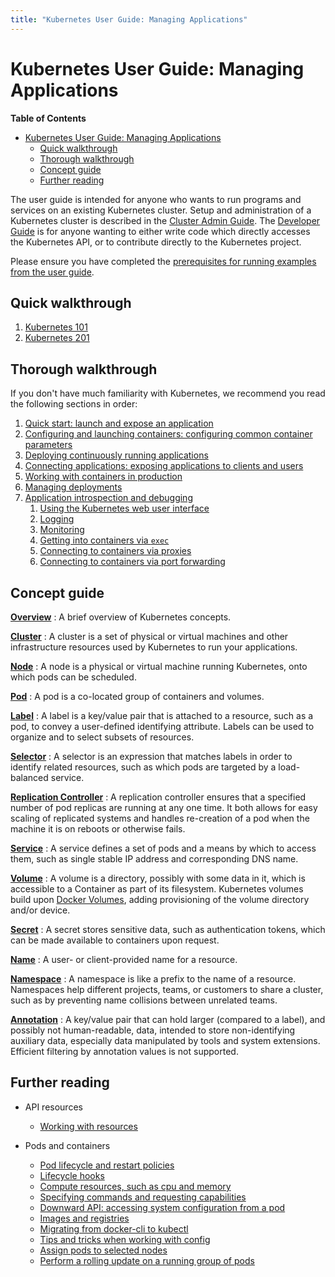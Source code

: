 ```yaml
---
title: "Kubernetes User Guide: Managing Applications"
---
```



# Kubernetes User Guide: Managing Applications

**Table of Contents**
<!-- BEGIN MUNGE: GENERATED_TOC -->

- [Kubernetes User Guide: Managing Applications](#kubernetes-user-guide-managing-applications)
  - [Quick walkthrough](#quick-walkthrough)
  - [Thorough walkthrough](#thorough-walkthrough)
  - [Concept guide](#concept-guide)
  - [Further reading](#further-reading)

<!-- END MUNGE: GENERATED_TOC -->

The user guide is intended for anyone who wants to run programs and services on an existing Kubernetes cluster.  Setup and administration of a Kubernetes cluster is described in the [Cluster Admin Guide](../../docs/admin/README.html). The [Developer Guide](../../docs/devel/README.html) is for anyone wanting to either write code which directly accesses the Kubernetes API, or to contribute directly to the Kubernetes project.

Please ensure you have completed the [prerequisites for running examples from the user guide](prereqs.html).

## Quick walkthrough

1. [Kubernetes 101](walkthrough/README.html)
1. [Kubernetes 201](walkthrough/k8s201.html)

## Thorough walkthrough

If you don't have much familiarity with Kubernetes, we recommend you read the following sections in order:

1. [Quick start: launch and expose an application](quick-start.html)
1. [Configuring and launching containers: configuring common container parameters](configuring-containers.html)
1. [Deploying continuously running applications](deploying-applications.html)
1. [Connecting applications: exposing applications to clients and users](connecting-applications.html)
1. [Working with containers in production](production-pods.html)
1. [Managing deployments](managing-deployments.html)
1. [Application introspection and debugging](introspection-and-debugging.html)
    1. [Using the Kubernetes web user interface](ui.html)
    1. [Logging](logging.html)
    1. [Monitoring](monitoring.html)
    1. [Getting into containers via `exec`](getting-into-containers.html)
    1. [Connecting to containers via proxies](connecting-to-applications-proxy.html)
    1. [Connecting to containers via port forwarding](connecting-to-applications-port-forward.html)

## Concept guide

[**Overview**](overview.html)
: A brief overview of Kubernetes concepts.

[**Cluster**](../admin/README.html)
: A cluster is a set of physical or virtual machines and other infrastructure resources used by Kubernetes to run your applications.

[**Node**](../admin/node.html)
: A node is a physical or virtual machine running Kubernetes, onto which pods can be scheduled.

[**Pod**](pods.html)
: A pod is a co-located group of containers and volumes.

[**Label**](labels.html)
: A label is a key/value pair that is attached to a resource, such as a pod, to convey a user-defined identifying attribute. Labels can be used to organize and to select subsets of resources.

[**Selector**](labels.html#label-selectors)
: A selector is an expression that matches labels in order to identify related resources, such as which pods are targeted by a load-balanced service.

[**Replication Controller**](replication-controller.html)
: A replication controller ensures that a specified number of pod replicas are running at any one time. It both allows for easy scaling of replicated systems and handles re-creation of a pod when the machine it is on reboots or otherwise fails.

[**Service**](services.html)
: A service defines a set of pods and a means by which to access them, such as single stable IP address and corresponding DNS name.

[**Volume**](volumes.html)
: A volume is a directory, possibly with some data in it, which is accessible to a Container as part of its filesystem.  Kubernetes volumes build upon [Docker Volumes](https://docs.docker.com/userguide/dockervolumes/), adding provisioning of the volume directory and/or device.

[**Secret**](secrets.html)
: A secret stores sensitive data, such as authentication tokens, which can be made available to containers upon request.

[**Name**](identifiers.html)
: A user- or client-provided name for a resource.

[**Namespace**](namespaces.html)
: A namespace is like a prefix to the name of a resource. Namespaces help different projects, teams, or customers to share a cluster, such as by preventing name collisions between unrelated teams.

[**Annotation**](annotations.html)
: A key/value pair that can hold larger (compared to a label), and possibly not human-readable, data, intended to store non-identifying auxiliary data, especially data manipulated by tools and system extensions.  Efficient filtering by annotation values is not supported.

## Further reading

* API resources
  * [Working with resources](working-with-resources.html)

* Pods and containers
  * [Pod lifecycle and restart policies](pod-states.html)
  * [Lifecycle hooks](container-environment.html)
  * [Compute resources, such as cpu and memory](compute-resources.html)
  * [Specifying commands and requesting capabilities](containers.html)
  * [Downward API: accessing system configuration from a pod](downward-api.html)
  * [Images and registries](images.html)
  * [Migrating from docker-cli to kubectl](docker-cli-to-kubectl.html)
  * [Tips and tricks when working with config](config-best-practices.html)
  * [Assign pods to selected nodes](node-selection/)
  * [Perform a rolling update on a running group of pods](update-demo/)



